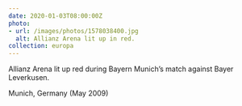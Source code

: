 ```yaml
---
date: 2020-01-03T08:00:00Z
photo:
- url: /images/photos/1578038400.jpg
  alt: Allianz Arena lit up in red.
collection: europa
---
```

Allianz Arena lit up red during Bayern Munich’s match against Bayer Leverkusen.

Munich, Germany (May 2009)
